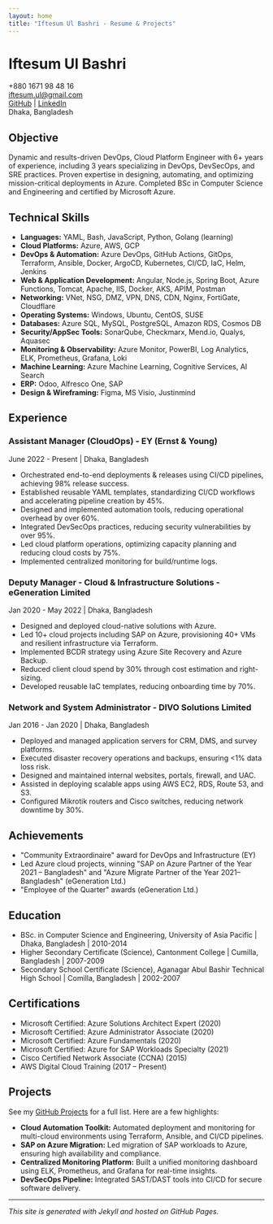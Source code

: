 ```yaml
---
layout: home
title: "Iftesum Ul Bashri - Resume & Projects"
---
```


# Iftesum Ul Bashri

+880 1671 98 48 16  
iftesum.ul@gmail.com  
[GitHub](https://github.com/errorx50) | [LinkedIn](https://linkedin.com/in/iftesum)  
Dhaka, Bangladesh

## Objective
Dynamic and results-driven DevOps, Cloud Platform Engineer with 6+ years of experience, including 3 years specializing in DevOps, DevSecOps, and SRE practices. Proven expertise in designing, automating, and optimizing mission-critical deployments in Azure. Completed BSc in Computer Science and Engineering and certified by Microsoft Azure.

## Technical Skills
- **Languages:** YAML, Bash, JavaScript, Python, Golang (learning)
- **Cloud Platforms:** Azure, AWS, GCP
- **DevOps & Automation:** Azure DevOps, GitHub Actions, GitOps, Terraform, Ansible, Docker, ArgoCD, Kubernetes, CI/CD, IaC, Helm, Jenkins
- **Web & Application Development:** Angular, Node.js, Spring Boot, Azure Functions, Tomcat, Apache, IIS, Docker, AKS, APIM, Postman
- **Networking:** VNet, NSG, DMZ, VPN, DNS, CDN, Nginx, FortiGate, Cloudflare
- **Operating Systems:** Windows, Ubuntu, CentOS, SUSE
- **Databases:** Azure SQL, MySQL, PostgreSQL, Amazon RDS, Cosmos DB
- **Security/AppSec Tools:** SonarQube, Checkmarx, Mend.io, Qualys, Aquasec
- **Monitoring & Observability:** Azure Monitor, PowerBI, Log Analytics, ELK, Prometheus, Grafana, Loki
- **Machine Learning:** Azure Machine Learning, Cognitive Services, AI Search
- **ERP:** Odoo, Alfresco One, SAP
- **Design & Wireframing:** Figma, MS Visio, Justinmind

## Experience
### Assistant Manager (CloudOps) - EY (Ernst & Young)
June 2022 - Present | Dhaka, Bangladesh
- Orchestrated end-to-end deployments & releases using CI/CD pipelines, achieving 98% release success.
- Established reusable YAML templates, standardizing CI/CD workflows and accelerating pipeline creation by 45%.
- Designed and implemented automation tools, reducing operational overhead by over 60%.
- Integrated DevSecOps practices, reducing security vulnerabilities by over 95%.
- Led cloud platform operations, optimizing capacity planning and reducing cloud costs by 75%.
- Implemented centralized monitoring for build/runtime logs.

### Deputy Manager - Cloud & Infrastructure Solutions - eGeneration Limited
Jan 2020 - May 2022 | Dhaka, Bangladesh
- Designed and deployed cloud-native solutions with Azure.
- Led 10+ cloud projects including SAP on Azure, provisioning 40+ VMs and resilient infrastructure via Terraform.
- Implemented BCDR strategy using Azure Site Recovery and Azure Backup.
- Reduced client cloud spend by 30% through cost estimation and right-sizing.
- Developed reusable IaC templates, reducing onboarding time by 70%.

### Network and System Administrator - DIVO Solutions Limited
Jan 2016 - Jan 2020 | Dhaka, Bangladesh
- Deployed and managed application servers for CRM, DMS, and survey platforms.
- Executed disaster recovery operations and backups, ensuring <1% data loss risk.
- Designed and maintained internal websites, portals, firewall, and UAC.
- Assisted in deploying scalable apps using AWS EC2, RDS, Route 53, and S3.
- Configured Mikrotik routers and Cisco switches, reducing network downtime by 30%.

## Achievements
- "Community Extraordinaire" award for DevOps and Infrastructure (EY)
- Led Azure cloud projects, winning "SAP on Azure Partner of the Year 2021 – Bangladesh" and "Azure Migrate Partner of the Year 2021–Bangladesh" (eGeneration Ltd.)
- "Employee of the Quarter" awards (eGeneration Ltd.)

## Education
- BSc. in Computer Science and Engineering, University of Asia Pacific | Dhaka, Bangladesh | 2010-2014
- Higher Secondary Certificate (Science), Cantonment College | Cumilla, Bangladesh | 2007-2009
- Secondary School Certificate (Science), Aganagar Abul Bashir Technical High School | Comilla, Bangladesh | 2002-2007

## Certifications
- Microsoft Certified: Azure Solutions Architect Expert (2020)
- Microsoft Certified: Azure Administrator Associate (2020)
- Microsoft Certified: Azure Fundamentals (2020)
- Microsoft Certified: Azure for SAP Workloads Specialty (2021)
- Cisco Certified Network Associate (CCNA) (2015)
- AWS Digital Cloud Training (2017 – Present)

## Projects
See my [GitHub Projects](https://github.com/errorx50?tab=repositories) for a full list. Here are a few highlights:

- **Cloud Automation Toolkit:** Automated deployment and monitoring for multi-cloud environments using Terraform, Ansible, and CI/CD pipelines.
- **SAP on Azure Migration:** Led migration of SAP workloads to Azure, ensuring high availability and compliance.
- **Centralized Monitoring Platform:** Built a unified monitoring dashboard using ELK, Prometheus, and Grafana for real-time insights.
- **DevSecOps Pipeline:** Integrated SAST/DAST tools into CI/CD for secure software delivery.

---

_This site is generated with Jekyll and hosted on GitHub Pages._
